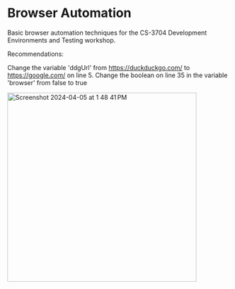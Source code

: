 # Browser Automation

Basic browser automation techniques for the CS-3704 Development Environments and Testing workshop.


Recommendations: 

Change the variable 'ddgUrl' from https://duckduckgo.com/ to https://google.com/ on line 5.
Change the boolean on line 35 in the variable 'browser' from false to true

<img width="427" alt="Screenshot 2024-04-05 at 1 48 41 PM" src="https://github.com/rhysj22/BrowserAutomation/assets/112976476/479461ef-a06a-49a5-92ed-ff259d73ed64">
